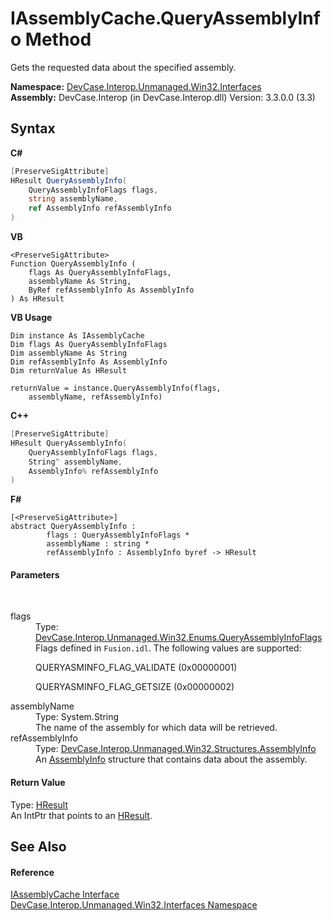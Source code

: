 # IAssemblyCache.QueryAssemblyInfo Method 
 

Gets the requested data about the specified assembly.

**Namespace:**&nbsp;<a href="N_DevCase_Interop_Unmanaged_Win32_Interfaces">DevCase.Interop.Unmanaged.Win32.Interfaces</a><br />**Assembly:**&nbsp;DevCase.Interop (in DevCase.Interop.dll) Version: 3.3.0.0 (3.3)

## Syntax

**C#**<br />
``` C#
[PreserveSigAttribute]
HResult QueryAssemblyInfo(
	QueryAssemblyInfoFlags flags,
	string assemblyName,
	ref AssemblyInfo refAssemblyInfo
)
```

**VB**<br />
``` VB
<PreserveSigAttribute>
Function QueryAssemblyInfo ( 
	flags As QueryAssemblyInfoFlags,
	assemblyName As String,
	ByRef refAssemblyInfo As AssemblyInfo
) As HResult
```

**VB Usage**<br />
``` VB Usage
Dim instance As IAssemblyCache
Dim flags As QueryAssemblyInfoFlags
Dim assemblyName As String
Dim refAssemblyInfo As AssemblyInfo
Dim returnValue As HResult

returnValue = instance.QueryAssemblyInfo(flags, 
	assemblyName, refAssemblyInfo)
```

**C++**<br />
``` C++
[PreserveSigAttribute]
HResult QueryAssemblyInfo(
	QueryAssemblyInfoFlags flags, 
	String^ assemblyName, 
	AssemblyInfo% refAssemblyInfo
)
```

**F#**<br />
``` F#
[<PreserveSigAttribute>]
abstract QueryAssemblyInfo : 
        flags : QueryAssemblyInfoFlags * 
        assemblyName : string * 
        refAssemblyInfo : AssemblyInfo byref -> HResult 

```


#### Parameters
&nbsp;<dl><dt>flags</dt><dd>Type: <a href="T_DevCase_Interop_Unmanaged_Win32_Enums_QueryAssemblyInfoFlags">DevCase.Interop.Unmanaged.Win32.Enums.QueryAssemblyInfoFlags</a><br />Flags defined in `Fusion.idl`. The following values are supported: 

 QUERYASMINFO_FLAG_VALIDATE (0x00000001) 

 QUERYASMINFO_FLAG_GETSIZE (0x00000002)</dd><dt>assemblyName</dt><dd>Type: System.String<br />The name of the assembly for which data will be retrieved.</dd><dt>refAssemblyInfo</dt><dd>Type: <a href="T_DevCase_Interop_Unmanaged_Win32_Structures_AssemblyInfo">DevCase.Interop.Unmanaged.Win32.Structures.AssemblyInfo</a><br />An <a href="T_DevCase_Interop_Unmanaged_Win32_Structures_AssemblyInfo">AssemblyInfo</a> structure that contains data about the assembly.</dd></dl>

#### Return Value
Type: <a href="T_DevCase_Interop_Unmanaged_Win32_Enums_HResult">HResult</a><br />An IntPtr that points to an <a href="T_DevCase_Interop_Unmanaged_Win32_Enums_HResult">HResult</a>.

## See Also


#### Reference
<a href="T_DevCase_Interop_Unmanaged_Win32_Interfaces_IAssemblyCache">IAssemblyCache Interface</a><br /><a href="N_DevCase_Interop_Unmanaged_Win32_Interfaces">DevCase.Interop.Unmanaged.Win32.Interfaces Namespace</a><br />